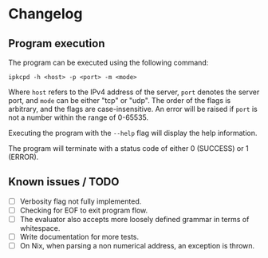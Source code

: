 # Changelog

## Program execution

The program can be executed using the following command:

`ipkcpd -h <host> -p <port> -m <mode>`

Where `host` refers to the IPv4 address of the server, `port` denotes the server port, and `mode` can be either "tcp" or "udp". The order of the flags is arbitrary, and the flags are case-insensitive. An error will be raised if `port` is not a number within the range of 0-65535.

Executing the program with the `--help` flag will display the help information.

The program will terminate with a status code of either 0 (SUCCESS) or 1 (ERROR).

## Known issues / TODO

- [ ] Verbosity flag not fully implemented.
- [ ] Checking for EOF to exit program flow.
- [ ] The evaluator also accepts more loosely defined grammar in terms of whitespace.
- [ ] Write documentation for more tests.
- [ ] On Nix, when parsing a non numerical address, an exception is thrown.
